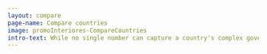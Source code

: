 ```yaml
---
layout: compare
page-name: Compare countries
image: promoInteriores-CompareCountries
intro-text: While no single number can capture a country's complex governance landscape, comparing countries to each other across many dimensions of governance can reveal powerful insights.
---
```


